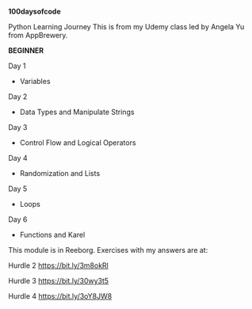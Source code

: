 **100daysofcode**

Python Learning Journey
This is from my Udemy class led by Angela Yu from AppBrewery.

**BEGINNER**

Day 1
- Variables

Day 2
- Data Types and Manipulate Strings

Day 3
- Control Flow and Logical Operators

Day 4
- Randomization and Lists

Day 5
- Loops

Day 6
- Functions and Karel

This module is in Reeborg. Exercises with my answers are at:

Hurdle 2 https://bit.ly/3m8okRl

Hurdle 3 https://bit.ly/30wy3t5

Hurdle 4 https://bit.ly/3oY8JW8



